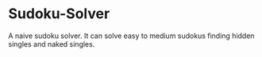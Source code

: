 # Sudoku-Solver
A naive sudoku solver. It can solve easy to medium sudokus finding hidden singles and naked singles.
